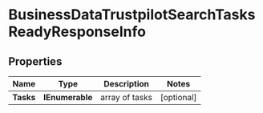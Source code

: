# BusinessDataTrustpilotSearchTasksReadyResponseInfo


## Properties

| Name | Type | Description | Notes |
|------------ | ------------- | ------------- | -------------|
**Tasks** | **IEnumerable<BusinessDataTrustpilotSearchTasksReadyTaskInfo>** | array of tasks |[optional]|